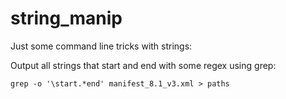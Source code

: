 # string_manip
Just some command line tricks with strings:

Output all strings that start and end with some regex using grep:
```
grep -o '\start.*end' manifest_8.1_v3.xml > paths
```
